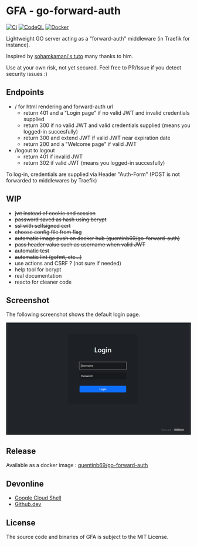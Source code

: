 # GFA - go-forward-auth

[![Ci](https://github.com/quentinb69/go-forward-auth/actions/workflows/ci.yml/badge.svg)](https://github.com/quentinb69/go-forward-auth/actions/workflows/ci.yml)
[![CodeQL](https://github.com/quentinb69/go-forward-auth/actions/workflows/codeql-analysis.yml/badge.svg)](https://github.com/quentinb69/go-forward-auth/actions/workflows/codeql-analysis.yml)
[![Docker](https://github.com/quentinb69/go-forward-auth/actions/workflows/docker.yml/badge.svg)](https://github.com/quentinb69/go-forward-auth/actions/workflows/docker.yml)

Lightweight GO server acting as a "forward-auth" middleware (in Traefik for instance).

Inspired by [sohamkamani's tuto](https://github.com/sohamkamani/go-session-auth-example) many thanks to him.

Use at your own risk, not yet secured. Feel free to PR/Issue if you detect security issues :)

## Endpoints
- / for html rendering and forward-auth url 
  - return 401 and a "Login page" if no valid JWT and invalid credentials supplied
  - return 300 if no valid JWT and valid credentials supplied (means you logged-in succesfully)
  - return 300 and extend JWT if valid JWT near expiration date
  - return 200 and a "Welcome page" if valid JWT
- /logout to logout
  - return 401 if invalid JWT
  - return 302 if valid JWT (means you logged-in succesfully)

To log-in, credentials are supplied via Header "Auth-Form" (POST is not forwarded to middlewares by Traefik)

## WIP
- ~~jwt instead of cookie and session~~
- ~~password saved as hash using bcrypt~~
- ~~ssl with selfsigned cert~~
- ~~choose config file from flag~~
- ~~automatic image push on docker hub (quentinb69/go-forward-auth)~~
- ~~pass header value such as username when valid JWT~~
- ~~automatic test~~
- ~~automatic lint (gofmt, etc...)~~
- use actions and CSRF ? (not sure if needed)
- help tool for bcrypt
- real documentation
- reacto for cleaner code

## Screenshot
The following screenshot shows the default login page.

![GFA](login-screenshot.png)

## Release
Available as a docker image : [quentinb69/go-forward-auth](https://hub.docker.com/r/quentinb69/go-forward-auth)

## Devonline
- [Google Cloud Shell](https://shell.cloud.google.com/cloudshell/editor?cloudshell_git_repo=https://github.com/quentinb69/go-forward-auth.git)
- [Github.dev](https://github.dev/quentinb69/go-forward-auth/)

## License
The source code and binaries of GFA is subject to the MIT License.
